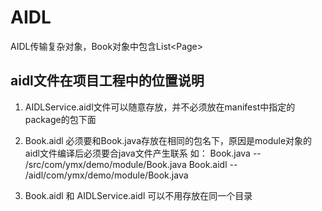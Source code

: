 # AIDL

AIDL传输复杂对象，Book对象中包含List&lt;Page>

## aidl文件在项目工程中的位置说明

1. AIDLService.aidl文件可以随意存放，并不必须放在manifest中指定的package的包下面
2. Book.aidl 必须要和Book.java存放在相同的包名下，原因是module对象的aidl文件编译后必须要合java文件产生联系
    如： 
     Book.java  --  /src/com/ymx/demo/module/Book.java
     Book.aidl  --  /aidl/com/ymx/demo/module/Book.java

3. Book.aidl 和 AIDLService.aidl 可以不用存放在同一个目录
